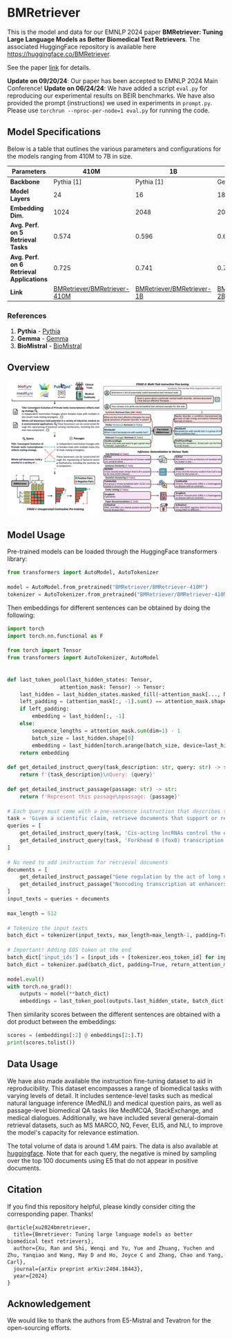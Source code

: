 # BMRetriever

This is the model and data for our EMNLP 2024 paper **BMRetriever: Tuning Large Language Models as Better Biomedical Text Retrievers**. The associated HuggingFace repository is available here https://huggingface.co/BMRetriever.

See the paper [link](https://arxiv.org/abs/2404.18443) for details.

**Update on 09/20/24**: Our paper has been accepted to EMNLP 2024 Main Conference!
**Update on 06/24/24**: We have added a script `eval.py` for reproducing our experimental results on BEIR benchmarks. We have also provided the prompt (instructions) we used in experiments in `prompt.py`. Please use `torchrun --nproc-per-node=1 eval.py` for running the code.

## Model Specifications

Below is a table that outlines the various parameters and configurations for the models ranging from 410M to 7B in size.

| Parameters       | 410M        | 1B           | 2B           | 7B               |
|------------------|-------------|--------------|--------------|------------------|
| **Backbone**     | Pythia [1]  | Pythia [1]   | Gemma [2]    | BioMistral [3]   |
| **Model Layers** | 24          | 16           | 18           | 32               |
| **Embedding Dim.** | 1024      | 2048         | 2048         | 4096             |
| **Avg. Perf. on 5 Retrieval Tasks** |    0.574   |  0.596    |   0.600     |    0.610         |
| **Avg. Perf. on 6 Retrieval Applications** |     0.725  |     0.741    |     0.775    |  0.793         |
| **Link** |    [BMRetriever/BMRetriever-410M](https://huggingface.co/BMRetriever/BMRetriever-410M)   |  [BMRetriever/BMRetriever-1B](https://huggingface.co/BMRetriever/BMRetriever-1B)    |  [BMRetriever/BMRetriever-2B](https://huggingface.co/BMRetriever/BMRetriever-2B)     |    [BMRetriever/BMRetriever-7B](https://huggingface.co/BMRetriever/BMRetriever-7B)         |


### References

1. **Pythia** - [Pythia](https://huggingface.co/models?other=pythia)
2. **Gemma** - [Gemma](https://huggingface.co/google/gemma-2b)
3. **BioMistral** - [BioMistral](https://huggingface.co/BioMistral/BioMistral-7B)

## Overview
![framework](teaser/overview.png)

## Model Usage

Pre-trained models can be loaded through the HuggingFace transformers library:

```python
from transformers import AutoModel, AutoTokenizer

model = AutoModel.from_pretrained("BMRetriever/BMRetriever-410M") 
tokenizer = AutoTokenizer.from_pretrained("BMRetriever/BMRetriever-410M") 
```

Then embeddings for different sentences can be obtained by doing the following:

```python
import torch
import torch.nn.functional as F

from torch import Tensor
from transformers import AutoTokenizer, AutoModel


def last_token_pool(last_hidden_states: Tensor,
                 attention_mask: Tensor) -> Tensor:
    last_hidden = last_hidden_states.masked_fill(~attention_mask[..., None].bool(), 0.0)
    left_padding = (attention_mask[:, -1].sum() == attention_mask.shape[0])
    if left_padding:
        embedding = last_hidden[:, -1]
    else:
        sequence_lengths = attention_mask.sum(dim=1) - 1
        batch_size = last_hidden.shape[0]
        embedding = last_hidden[torch.arange(batch_size, device=last_hidden.device), sequence_lengths]
    return embedding
    
def get_detailed_instruct_query(task_description: str, query: str) -> str:
    return f'{task_description}\nQuery: {query}'

def get_detailed_instruct_passage(passage: str) -> str:
    return f'Represent this passage\npassage: {passage}'

# Each query must come with a one-sentence instruction that describes the task
task = 'Given a scientific claim, retrieve documents that support or refute the claim'
queries = [
    get_detailed_instruct_query(task, 'Cis-acting lncRNAs control the expression of genes that are positioned in the vicinity of their transcription sites.'),
    get_detailed_instruct_query(task, 'Forkhead 0 (fox0) transcription factors are involved in apoptosis.')
]

# No need to add instruction for retrieval documents
documents = [
    get_detailed_instruct_passage("Gene regulation by the act of long non-coding RNA transcription Long non-protein-coding RNAs (lncRNAs) are proposed to be the largest transcript class in the mouse and human transcriptomes. Two important questions are whether all lncRNAs are functional and how they could exert a function. Several lncRNAs have been shown to function through their product, but this is not the only possible mode of action. In this review we focus on a role for the process of lncRNA transcription, independent of the lncRNA product, in regulating protein-coding-gene activity in cis. We discuss examples where lncRNA transcription leads to gene silencing or activation, and describe strategies to determine if the lncRNA product or its transcription causes the regulatory effect."),
    get_detailed_instruct_passage("Noncoding transcription at enhancers: general principles and functional models. Mammalian genomes are extensively transcribed outside the borders of protein-coding genes. Genome-wide studies recently demonstrated that cis-regulatory genomic elements implicated in transcriptional control, such as enhancers and locus-control regions, represent major sites of extragenic noncoding transcription. Enhancer-templated transcripts provide a quantitatively small contribution to the total amount of cellular nonribosomal RNA; nevertheless, the possibility that enhancer transcription and the resulting enhancer RNAs may, in some cases, have functional roles, rather than represent mere transcriptional noise at accessible genomic regions, is supported by an increasing amount of experimental data. In this article we review the current knowledge on enhancer transcription and its functional implications.")
]
input_texts = queries + documents

max_length = 512

# Tokenize the input texts
batch_dict = tokenizer(input_texts, max_length=max_length-1, padding=True, truncation=True, return_tensors='pt')

# Important! Adding EOS token at the end
batch_dict['input_ids'] = [input_ids + [tokenizer.eos_token_id] for input_ids in batch_dict['input_ids']]
batch_dict = tokenizer.pad(batch_dict, padding=True, return_attention_mask=True, return_tensors='pt').to("cuda")

model.eval()
with torch.no_grad():
    outputs = model(**batch_dict)
    embeddings = last_token_pool(outputs.last_hidden_state, batch_dict['attention_mask'])
```

Then similarity scores between the different sentences are obtained with a dot product between the embeddings:

```python
scores = (embeddings[:2] @ embeddings[2:].T)
print(scores.tolist())
```

## Data Usage
We have also made available the instruction fine-tuning dataset to aid in reproducibility. This dataset encompasses a range of biomedical tasks with varying levels of detail. It includes sentence-level tasks such as medical natural language inference (MedNLI) and medical question pairs, as well as passage-level biomedical QA tasks like MedMCQA, StackExchange, and medical dialogues. Additionally, we have included several general-domain retrieval datasets, such as MS MARCO, NQ, Fever, ELI5, and NLI, to improve the model's capacity for relevance estimation.

The total volume of data is around 1.4M pairs. The data is also available at [huggingface](https://huggingface.co/datasets/BMRetriever/biomed_retrieval_dataset). Note that for each query, the negative is mined by sampling over the top 100 documents using E5 that do not appear in positive documents.

## Citation
If you find this repository helpful, please kindly consider citing the corresponding paper. Thanks!
```
@article{xu2024bmretriever,
  title={Bmretriever: Tuning large language models as better biomedical text retrievers},
  author={Xu, Ran and Shi, Wenqi and Yu, Yue and Zhuang, Yuchen and Zhu, Yanqiao and Wang, May D and Ho, Joyce C and Zhang, Chao and Yang, Carl},
  journal={arXiv preprint arXiv:2404.18443},
  year={2024}
}
```

## Acknowledgement
We would like to thank the authors from E5-Mistral and Tevatron for the open-sourcing efforts.
